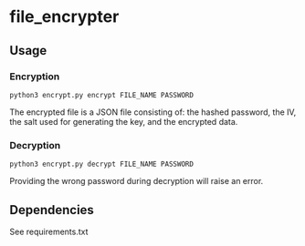 # file_encrypter

## Usage
### Encryption 
`python3 encrypt.py encrypt FILE_NAME PASSWORD`

The encrypted file is a JSON file consisting of: the hashed password, the IV, the salt used for generating the key, and the encrypted data.

### Decryption
`python3 encrypt.py decrypt FILE_NAME PASSWORD`

Providing the wrong password during decryption will raise an error.

## Dependencies
See requirements.txt
